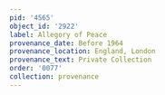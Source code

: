 ```yaml
---
pid: '4565'
object_id: '2922'
label: Allegory of Peace
provenance_date: Before 1964
provenance_location: England, London
provenance_text: Private Collection
order: '0077'
collection: provenance
---
```

